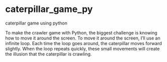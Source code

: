 # caterpillar_game_py
caterpillar game using python


To make the crawler game with Python, the biggest challenge is knowing how to move it around the screen. To move it around the screen, I’ll use an infinite loop. Each time the loop goes around, the caterpillar moves forward slightly. When the loop repeats quickly, these small movements will create the illusion that the caterpillar is crawling.
